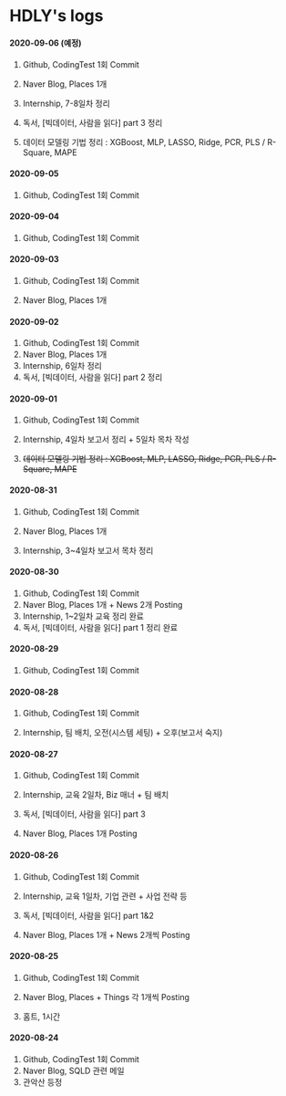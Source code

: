 # HDLY's logs



#### 2020-09-06 (예정)

1. Github, CodingTest 1회 Commit

2. Naver Blog, Places 1개

3. Internship, 7-8일차  정리

4. 독서, [빅데이터, 사람을 읽다] part 3 정리

5. 데이터 모델링 기법 정리 : XGBoost, MLP, LASSO, Ridge, PCR, PLS / R-Square, MAPE



#### 2020-09-05

1. Github, CodingTest 1회 Commit

   


#### 2020-09-04

1. Github, CodingTest 1회 Commit

   


#### 2020-09-03

1. Github, CodingTest 1회 Commit

2. Naver Blog, Places 1개

   


#### 2020-09-02 

1. Github, CodingTest 1회 Commit
2. Naver Blog, Places 1개
3. Internship, 6일차  정리
4. 독서, [빅데이터, 사람을 읽다] part 2 정리



#### 2020-09-01

1. Github, CodingTest 1회 Commit

3. Internship, 4일차 보고서  정리 + 5일차 목차 작성

5. ~~데이터 모델링 기법 정리 : XGBoost, MLP, LASSO, Ridge, PCR, PLS / R-Square, MAPE~~

   

#### 2020-08-31 

1. Github, CodingTest 1회 Commit

2. Naver Blog, Places 1개

3. Internship, 3~4일차 보고서 목차 정리

   


#### 2020-08-30

1. Github, CodingTest 1회 Commit
2. Naver Blog, Places 1개 + News 2개 Posting
3. Internship, 1~2일차 교육 정리 완료
4. 독서, [빅데이터, 사람을 읽다] part 1 정리 완료



#### 2020-08-29

1. Github, CodingTest 1회 Commit

   

#### 2020-08-28

1. Github, CodingTest 1회 Commit

2. Internship, 팀 배치, 오전(시스템 세팅) + 오후(보고서 숙지)

   

#### 2020-08-27

1. Github, CodingTest 1회 Commit

2. Internship, 교육 2일차, Biz 매너 + 팀 배치

3. 독서, [빅데이터, 사람을 읽다] part 3

4. Naver Blog, Places 1개 Posting

   

#### 2020-08-26

1. Github, CodingTest 1회 Commit

2. Internship, 교육 1일차, 기업 관련 + 사업 전략 등

3. 독서, [빅데이터, 사람을 읽다] part 1&2

4. Naver Blog, Places 1개 + News 2개씩 Posting

   

#### 2020-08-25

1. Github, CodingTest 1회 Commit

2. Naver Blog, Places + Things 각 1개씩 Posting

3. 홈트, 1시간

   

#### 2020-08-24

1. Github, CodingTest 1회 Commit
2. Naver Blog, SQLD 관련 메일
3. 관악산 등정